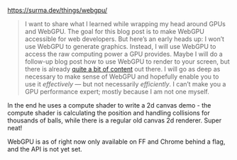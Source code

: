 https://surma.dev/things/webgpu/

> I want to share what I learned while wrapping my head around GPUs and WebGPU. The goal for this blog post is to make WebGPU accessible for web developers. But here’s an early heads up: I won’t use WebGPU to generate graphics. Instead, I will use WebGPU to access the raw computing power a GPU provides. Maybe I will do a follow-up blog post how to use WebGPU to render to your screen, but there is already [quite a bit of content](https://austin-eng.com/webgpu-samples) out there. I will go as deep as necessary to make sense of WebGPU and hopefully enable you to use it _effectively_ — but not necessarily _efficiently_. I can’t make you a GPU performance expert; mostly because I am not one myself.

In the end he uses a compute shader to write a 2d canvas demo - the compute shader is calculating the position and handling collisions for thousands of balls, while there is a regular old canvas 2d renderer. Super neat!

WebGPU is as of right now only available on FF and Chrome behind a flag, and the API is not yet set.